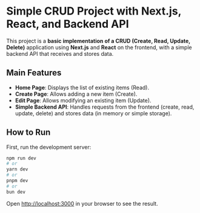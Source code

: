 # Simple CRUD Project with Next.js, React, and Backend API

This project is a **basic implementation of a CRUD (Create, Read, Update, Delete)** application using **Next.js** and **React** on the frontend, with a simple backend API that receives and stores data.

## Main Features

* **Home Page**: Displays the list of existing items (Read).
* **Create Page**: Allows adding a new item (Create).
* **Edit Page**: Allows modifying an existing item (Update).
* **Simple Backend API**: Handles requests from the frontend (create, read, update, delete) and stores data (in memory or simple storage).

## How to Run

First, run the development server:

```bash
npm run dev
# or
yarn dev
# or
pnpm dev
# or
bun dev
```

Open [http://localhost:3000](http://localhost:3000) in your browser to see the result.

